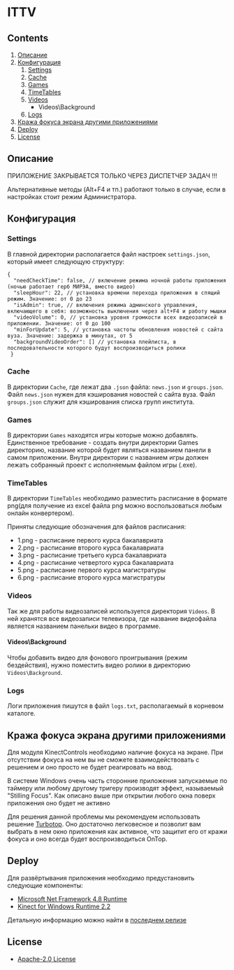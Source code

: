 # ITTV


## Contents

1. [Описание](#описание)
2. [Конфигурация](#конфигурация)
   1. [Settings](#settings)
   2. [Cache](#cache)
   4. [Games](#games)
   5. [TimeTables](#timetables)
   6. [Videos](#videos)
      + Videos\Background
   7. [Logs](#logs)
3. [Кража фокуса экрана другими приложениями](#кража-фокуса-экрана-другими-приложениями)
4. [Deploy](#deploy)
5. [License](#license)
   

## Описание

ПРИЛОЖЕНИЕ ЗАКРЫВАЕТСЯ ТОЛЬКО ЧЕРЕЗ ДИСПЕТЧЕР ЗАДАЧ !!!

Альтернативные методы (Alt+F4 и тп.) работают только в случае, если в настройках стоит режим Администратора.

## Конфигурация

### Settings

В главной директории располагается файл настроек `settings.json`, который имеет следующую структуру:

``` jsonc
{
  "needCheckTime": false, // включение режима ночной работы приложения (ночью работает герб МИРЭА, вместо видео)
  "sleepHour": 22, // установка времени перехода приложения в спящий режим. Значение: от 0 до 23
  "isAdmin": true, // включения режима админского управления, включающего в себя: возможность выключения через alt+F4 и работу мышки
  "videoVolume": 0, // установка уровня громкости всех видеозаписей в приложении. Значение: от 0 до 100
  "minForUpdate": 5, // установка частоты обновления новостей с сайта вуза. Значение: задержка в минутах, от 5
  "backgroundVideoOrder": [] // установка плейлиста, в последовательности которого будут воспроизводиться ролики
 }
```

### Cache
В директории `Cache`, где лежат два `.json` файла: `news.json` и `groups.json`. Файл `news.json` нужен для кэширования новостей с сайта вуза. Файл `groups.json` служит для кэширования списка групп института.

### Games

В директории `Games` находятся игры которые можно добавлять. Единственное требование - создать внутри директории Games директорию, название которой будет являться названием панели в самом приложении. Внутри директории с названием игры должен лежать собранный проект с исполняемым файлом игры (.exe).

### TimeTables

В директории `TimeTables` необходимо разместить расписание в формате png(для получение из excel файла png можно воспользоваться любым онлайн конвертером). 

Приняты следующие обозначения для файлов расписания:

- 1.png - расписание первого курса бакалавриата
- 2.png - расписание второго курса бакалавриата
- 3.png - расписание третьего курса бакалавриата
- 4.png - расписание четвертого курса бакалавриата
- 5.png - расписание первого курса магистратуры
- 6.png - расписание второго курса магистратуры

### Videos

Так же для работы видеозаписей используется директория `Videos`. В ней хранятся все видеозаписи телевизора, где название видеофайла является названием панельки видео в программе.

#### Videos\Background

Чтобы добавить видео для фонового проигрывания (режим бездействия), нужно поместить видео ролики в директорию `Videos\Background`.

### Logs

Логи приложения пишутся в файл `logs.txt`, располагаемый в корневом каталоге.

## Кража фокуса экрана другими приложениями

Для модуля KinectControls необходимо наличие фокуса на экране. При отсутствии фокуса на нем вы не сможете взаимодействовать с решением и оно просто не будет реагировать на ввод.

В системе Windows очень часть сторонние приложения запускаемые по таймеру или любому другому тригеру производят эффект, называемый "Stilling Focus". Как описано выше при открытии любого окна поверх приложения оно будет не активно

Для решения данной проблемы мы рекомендуем использовать решение [Turbotop](https://www.savardsoftware.com/turbotop/). Оно достаточно легковесное и позволит вам выбрать в нем окно приложения как активное, что защитит его от кражи фокуса и оно всегда будет воспроизводиться OnTop.

## Deploy

Для развёртывания приложения необходимо предустановить следующие компоненты:
- [Microsoft Net Framework 4.8 Runtime](https://dotnet.microsoft.com/en-us/download/dotnet-framework/net48)
- [Kinect for Windows Runtime 2.2](https://www.microsoft.com/en-us/download/details.aspx?id=100067)


Детальную информацию можно найти в [последнем релизе](https://github.com/RTUITLab/KinectV2TVInteraction/releases/latest)

## License
- [Apache-2.0 License](https://github.com/RTUITLab/ITTV/blob/master/LICENSE)

